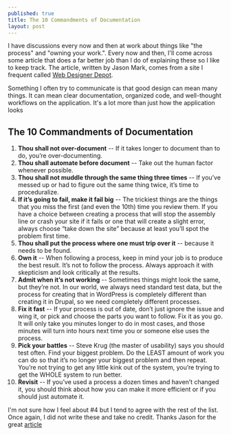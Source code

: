 ```yaml
---
published: true
title: The 10 Commandments of Documentation
layout: post
---
```

I have discussions every now and then at work about things like "the process" and "owning your work.". Every now and then, I'll come across some article that does a far better job than I do of explaining these so I like to keep track. The article, written by Jason Mark, comes from a site I frequent called [Web Designer Depot](http://www.webdesignerdepot.com/2014/07/the-10-commandments-of-documentation/). 

Something I often try to communicate is that good design can mean many things. It can mean clear documentation, organized code, and well-thought workflows on the application. It's a lot more than just how the application looks

## The 10 Commandments of Documentation

1. **Thou shall not over-document** -- If it takes longer to document than to do, you’re over-documenting.
2. **Thou shall automate before document** -- Take out the human factor whenever possible.
3. **Thou shall not muddle through the same thing three times** -- If you’ve messed up or had to figure out the same thing twice, it’s time to proceduralize.
4. **If it’s going to fail, make it fail big** -- The trickiest things are the things that you miss the first (and even the 10th) time you review them. If you have a choice between creating a process that will stop the assembly line or crash your site if it fails or one that will create a slight error, always choose “take down the site” because at least you’ll spot the problem first time.
5. **Thou shall put the process where one must trip over it** -- because it needs to be found.
6. **Own it** -- When following a process, keep in mind your job is to produce the best result. It’s not to follow the process. Always approach it with skepticism and look critically at the results.
7. **Admit when it’s not working** -- Sometimes things might look the same, but they’re not. In our world, we always need standard test data, but the process for creating that in WordPress is completely different than creating it in Drupal, so we need completely different processes.
8. **Fix it fast** -- If your process is out of date, don’t just ignore the issue and wing it, or pick and choose the parts you want to follow. Fix it as you go. It will only take you minutes longer to do in most cases, and those minutes will turn into hours next time you or someone else uses the process.
9. **Pick your battles** -- Steve Krug (the master of usability) says you should test often. Find your biggest problem. Do the LEAST amount of work you can do so that it’s no longer your biggest problem and then repeat. You’re not trying to get any little kink out of the system, you’re trying to get the WHOLE system to run better.
10. **Revisit** -- If you’ve used a process a dozen times and haven’t changed it, you should think about how you can make it more efficient or if you should just automate it.
	
I'm not sure how I feel about #4 but I tend to agree with the rest of the list. Once again, I did not write these and take no credit. Thanks Jason for the great [article](http://www.webdesignerdepot.com/2014/07/the-10-commandments-of-documentation/)